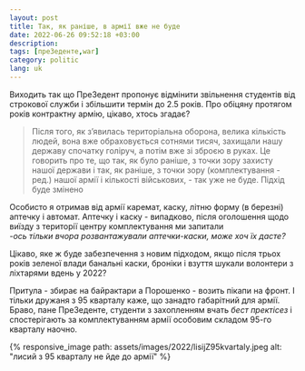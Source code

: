 ```yaml
---
layout: post
title: Так, як раніше, в армії вже не буде
date: 2022-06-26 09:52:18 +03:00
description: 
tags: [преЗеденте,war]
category: politic
lang: uk
---
```


Виходить так що ПреЗедент пропонує відмінити звільнення студентів від строкової служби і збільшити термін до 2.5 років.
Про обіцяну протягом років контрактну армію, цікаво, хтось згадає? 

> Після того, як з’явилась територіальна оборона, велика кількість людей, вона вже обраховується сотнями тисяч, захищали нашу державу спочатку голіруч, а потім вже зі зброєю в руках. Це говорить про те, що так, як було раніше, з точки зору захисту нашої держави і так, як раніше, з точки зору (комплектування - ред.) нашої армії і кількості військових, - так уже не буде. Підхід буде змінено

Особисто я отримав від армії каремат, каску, літню форму (в березні) аптечку і автомат.
Аптечку і каску - випадково, після оголошення щодо виїзду з території центру комплектування ми запитали
<br>
_-ось тільки вчора розвантажували аптечки-каски, може хоч їх дасте?_

Цікаво, яке ж буде забезпечення з новим підходом, якщо після трьох років зеленої влади банальні каски, броніки і взуття шукали волонтери з ліхтарями вдень у 2022?

Притула - збирає на байрактари а Порошенко - возить пікапи на фронт.
І тільки дружаня з 95 кварталу каже, що занадто габарітний для армії.
Браво, пане ПреЗеденте, студенти з захопленням вчать _бест пректісез_ і спостерігають за комплектуванням армії особовим складом 95-го кварталу наочно.

{% responsive_image path: assets/images/2022/lisijZ95kvartaly.jpeg alt: "лисий з 95 кварталу не йде до армії" %}

